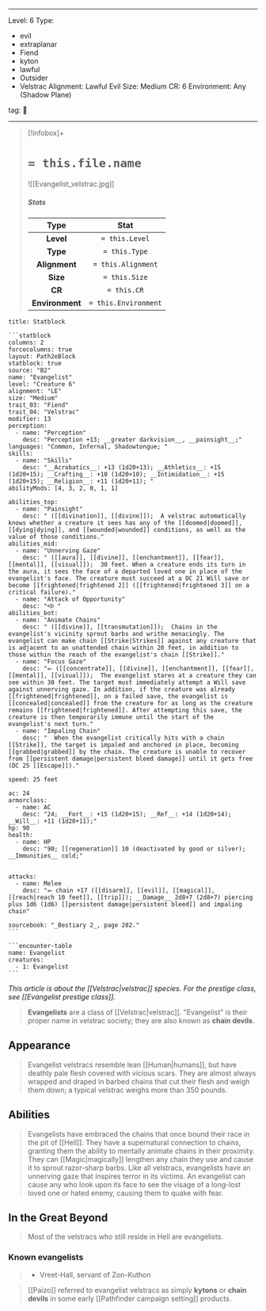 
---


Level: 6
Type:
- evil
- extraplanar
- Fiend
- kyton
- lawful
- Outsider
- Velstrac
Alignment: Lawful Evil
Size: Medium
CR: 6
Environment: Any (Shadow Plane)


tag: 👹

---

> [!infobox]+
> #  `= this.file.name`
> ![[Evangelist_velstrac.jpg]]
> ##### Stats
> Type | Stat |
> :---:|:---:|
> **Level** | `= this.Level` |
> **Type** | `= this.Type` |
> **Alignment** | `= this.Alignment` |
> **Size** | `= this.Size` |
> **CR** | `= this.CR` |
> **Environment** | `= this.Environment` |




````ad-info
title: Statblock

```statblock
columns: 2
forcecolumns: true
layout: Path2eBlock
statblock: true
source: "B2"
name: "Evangelist"
level: "Creature 6"
alignment: "LE"
size: "Medium"
trait_03: "Fiend"
trait_04: "Velstrac"
modifier: 13
perception:
  - name: "Perception"
    desc: "Perception +13; __greater darkvision__, __painsight__;"
languages: "Common, Infernal, Shadowtongue; "
skills:
  - name: "Skills"
    desc: "__Acrobatics__: +13 (1d20+13); __Athletics__: +15 (1d20+15); __Crafting__: +10 (1d20+10); __Intimidation__: +15 (1d20+15); __Religion__: +11 (1d20+11); "
abilityMods: [4, 3, 2, 0, 1, 1]

abilities_top:
  - name: "Painsight"
    desc: " ([[divination]], [[divine]]);  A velstrac automatically knows whether a creature it sees has any of the [[doomed|doomed]], [[dying|dying]], and [[wounded|wounded]] conditions, as well as the value of those conditions."
abilities_mid:
  - name: "Unnerving Gaze"
    desc: " ([[aura]], [[divine]], [[enchantment]], [[fear]], [[mental]], [[visual]]);  30 feet. When a creature ends its turn in the aura, it sees the face of a departed loved one in place of the evangelist's face. The creature must succeed at a DC 21 Will save or become [[frightened|frightened 2]] ([[frightened|frightened 3]] on a critical failure)."
  - name: "Attack of Opportunity"
    desc: "⬲ "
abilities_bot:
  - name: "Animate Chains"
    desc: " ([[divine]], [[transmutation]]);  Chains in the evangelist's vicinity sprout barbs and writhe menacingly. The evangelist can make chain [[Strike|Strikes]] against any creature that is adjacent to an unattended chain within 20 feet, in addition to those within the reach of the evangelist's chain [[Strike]]."
  - name: "Focus Gaze"
    desc: "⬻ ([[concentrate]], [[divine]], [[enchantment]], [[fear]], [[mental]], [[visual]]);  The evangelist stares at a creature they can see within 30 feet. The target must immediately attempt a Will save against unnerving gaze. In addition, if the creature was already [[frightened|frightened]], on a failed save, the evangelist is [[concealed|concealed]] from the creature for as long as the creature remains [[frightened|frightened]]. After attempting this save, the creature is then temporarily immune until the start of the evangelist's next turn."
  - name: "Impaling Chain"
    desc: "  When the evangelist critically hits with a chain [[Strike]], the target is impaled and anchored in place, becoming [[grabbed|grabbed]] by the chain. The creature is unable to recover from [[persistent damage|persistent bleed damage]] until it gets free (DC 25 [[Escape]])."

speed: 25 feet

ac: 24
armorclass:
  - name: AC
    desc: "24; __Fort__: +15 (1d20+15); __Ref__: +14 (1d20+14); __Will__: +11 (1d20+11);"
hp: 90
health:
  - name: HP
    desc: "90; [[regeneration]] 10 (deactivated by good or silver); __Immunities__ cold;"


attacks:
  - name: Melee
    desc: "⬻ chain +17 ([[disarm]], [[evil]], [[magical]], [[reach|reach 10 feet]], [[trip]]); __Damage__ 2d8+7 (2d8+7) piercing plus 1d6 (1d6) [[persistent damage|persistent bleed]] and impaling chain"

sourcebook: "_Bestiary 2_, page 282."
```

```encounter-table
name: Evangelist
creatures:
  - 1: Evangelist
```

````



*This article is about the [[Velstrac|velstrac]] species. For the prestige class, see [[Evangelist prestige class]].*
> **Evangelists** are a class of [[Velstrac|velstrac]]. "Evangelist" is their proper name in velstrac society; they are also known as **chain devils**.



## Appearance

> Evangelist velstracs resemble lean [[Human|humans]], but have deathly pale flesh covered with vicious scars. They are almost always wrapped and draped in barbed chains that cut their flesh and weigh them down; a typical velstrac weighs more than 350 pounds.


## Abilities

> Evangelists have embraced the chains that once bound their race in the pit of [[Hell]]. They have a supernatural connection to chains, granting them the ability to mentally animate chains in their proximity. They can [[Magic|magically]] lengthen any chain they use and cause it to sprout razor-sharp barbs.
> Like all velstracs, evangelists have an unnerving gaze that inspires terror in its victims. An evangelist can cause any who look upon its face to see the visage of a long-lost loved one or hated enemy, causing them to quake with fear.


## In the Great Beyond

> Most of the velstracs who still reside in Hell are evangelists.


### Known evangelists

> - Vreet-Hall, servant of Zon-Kuthon

> [[Paizo]] referred to evangelist velstracs as simply **kytons** or **chain devils** in some early [[Pathfinder campaign setting]] products.









